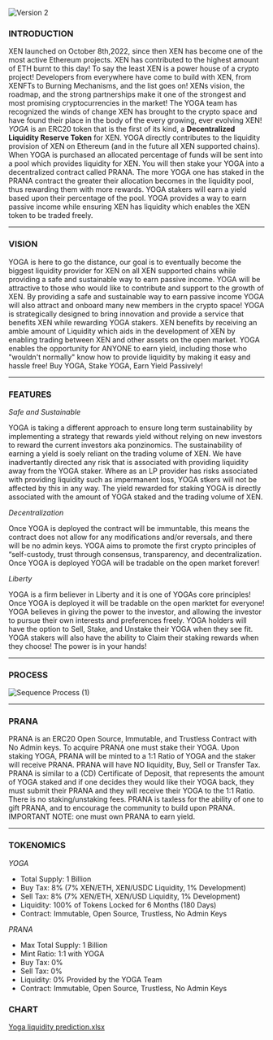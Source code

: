 ![Version 2](https://user-images.githubusercontent.com/122698385/213548055-5f0a40d5-42d2-4293-896f-d741ad1f385d.png)
### INTRODUCTION

XEN launched on October 8th,2022, since then XEN has become one of the most active Ethereum projects. XEN has contributed to the highest amount of ETH burnt to this day! To say the least XEN is a power house of a crypto project! Developers from everywhere have come to build with XEN, from XENFTs to Burning Mechanisms, and the list goes on! XENs vision, the roadmap, and the strong partnerships make it one of the strongest and most promising cryptocurrencies in the market! The YOGA team has recognized the winds of change XEN has brought to the crypto space and have found their place in the body of the every growing, ever evolving XEN! *YOGA* is an ERC20 token that is the first of its kind, a **Decentralized Liquidity Reserve Token** for XEN. YOGA directly contributes to the liquidity provision of XEN on Ethereum (and in the future all XEN supported chains). When YOGA is purchased an allocated percentage of funds will be sent into a pool which provides liquidity for XEN. You will then stake your YOGA into a decentralized contract called PRANA. The more YOGA one has staked in the PRANA contract the greater their allocation becomes in the liquidity pool, thus rewarding them with more rewards. YOGA stakers will earn a yield based upon their percentage of the pool. YOGA provides a way to earn passive income while ensuring XEN has liquidity which enables the XEN token to be traded freely.

---
### VISION

YOGA is here to go the distance, our goal is to eventually become the biggest liquidity provider for XEN on all XEN supported chains while providing a safe and sustainable way to earn passive income. YOGA will be attractive to those who would like to contribute and support to the growth of XEN. By providing a safe and sustainable way to earn passive income YOGA will also attract and onboard many new members in the crypto space! YOGA is strategically designed to bring innovation and provide a service that benefits XEN while rewarding YOGA stakers. XEN benefits by receiving an amble amount of Liquidity which aids in the development of XEN by enabling trading between XEN and other assets on the open market. YOGA enables the opportunity for ANYONE to earn yield, including those who "wouldn't normally" know how to provide liquidity by making it easy and hassle free! Buy YOGA, Stake YOGA, Earn Yield Passively! 

---
### FEATURES

*Safe and Sustainable*

YOGA is taking a different approach to ensure long term sustainability by implementing a strategy that rewards yield without relying on new investors to reward the current investors aka ponzinomics. The sustainability of earning a yield is soely reliant on the trading volume of XEN. We have inadvertantly directed any risk that is associated with providing liquidity away from the YOGA staker. Where as an LP provider has risks associated with providing liquidity such as impermanent loss, YOGA stkers will not be affected by this in any way. The yield rewarded for staking YOGA is directly associated with the amount of YOGA staked and the trading volume of XEN. 

*Decentralization*

Once YOGA is deployed the contract will be immuntable, this means the contract does not allow for any modifications and/or reversals, and there will be no admin keys. YOGA aims to promote the first crypto principles of “self-custody, trust through consensus, transparency, and decentralization. Once YOGA is deployed YOGA will be tradable on the open market forever! 

*Liberty*

YOGA is a firm believer in Liberty and it is one of YOGAs core principles! Once YOGA is deployed it will be tradable on the open marktet for everyone! YOGA believes in giving the power to the investor, and allowing the investor to pursue their own interests and preferences freely. YOGA holders will have the option to Sell, Stake, and Unstake their YOGA when they see fit. YOGA stakers will also have the ability to Claim their staking rewards when they choose! The power is in your hands!

---
### PROCESS

![Sequence Process (1)](https://user-images.githubusercontent.com/122698385/213890466-e1263428-84ce-4dd4-9b60-add71df0731e.png)

---
### PRANA

PRANA is an ERC20 Open Source, Immutable, and Trustless Contract with No Admin keys. To acquire PRANA one must stake their YOGA. Upon staking YOGA, PRANA will be minted to a 1:1 Ratio of YOGA and the staker will receive PRANA. PRANA will have NO liquidity, Buy, Sell or Transfer Tax. PRANA is similar to a (CD) Certificate of Deposit, that represents the amount of YOGA staked and if one decides they would like their YOGA back, they must submit their PRANA and they will receive their YOGA to the 1:1 Ratio. There is no staking/unstaking fees. PRANA is taxless for the ability of one to gift PRANA, and to encourage the community to build upon PRANA. IMPORTANT NOTE: one must own PRANA to earn yield. 

---
### TOKENOMICS

*YOGA* 
- Total Supply: 1 Billion
- Buy Tax: 8% (7% XEN/ETH, XEN/USDC Liquidity, 1% Development)
- Sell Tax: 8% (7% XEN/ETH, XEN/USD Liquidity, 1% Development)
- Liquidity: 100% of Tokens Locked for 6 Months (180 Days)
- Contract: Immutable, Open Source, Trustless, No Admin Keys

*PRANA*
- Max Total Supply: 1 Billion 
- Mint Ratio: 1:1 with YOGA
- Buy Tax: 0%
- Sell Tax: 0%
- Liquidity: 0% Provided by the YOGA Team
- Contract: Immutable, Open Source, Trustless, No Admin Keys

### CHART

[Yoga liquidity prediction.xlsx](https://github.com/YOGA-XEN/-YOGA-V2/files/10475212/Yoga.liquidity.prediction.xlsx)
